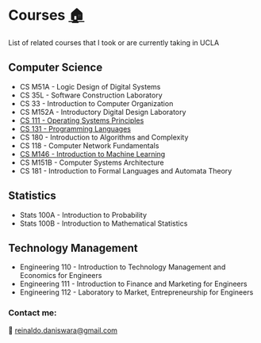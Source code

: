 # Courses [:house:](README.md)
List of related courses that I took or are currently taking in UCLA


## Computer Science

 - CS M51A - Logic Design of Digital Systems
 - CS 35L - Software Construction Laboratory
 - CS 33 - Introduction to Computer Organization
 - CS M152A - Introductory Digital Design Laboratory
 - [CS 111 - Operating Systems Principles](https://github.com/rdans/cs-111-OperatingSystem-UCLA)
 - [CS 131 - Programming Languages](https://github.com/rdans/cs-131-ProgrammingLanguage-UCLA)
 - CS 180 - Introduction to Algorithms and Complexity
 - CS 118 - Computer Network Fundamentals
 - [CS M146 - Introduction to Machine Learning](https://github.com/rdans/Intro_to_Machine-Learning)
 - CS M151B - Computer Systems Architecture
 - CS 181 - Introduction to Formal Languages and Automata Theory



## Statistics

 - Stats 100A - Introduction to Probability
 - Stats 100B - Introduction to Mathematical Statistics

## Technology Management

 - Engineering 110 - Introduction to Technology Management and Economics for Engineers
 - Engineering 111 - Introduction to Finance and Marketing for Engineers
 - Engineering 112 - Laboratory to Market, Entrepreneurship for Engineers
 
 
### Contact me:
:email:
[reinaldo.daniswara@gmail.com](mailto:reinaldo.daniswara@gmail.com)


